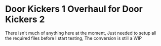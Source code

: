 # Door Kickers 1 Overhaul for Door Kickers 2

There isn't much of anything here at the moment, Just needed to setup all the required files before I start testing,
The conversion is still a WIP





